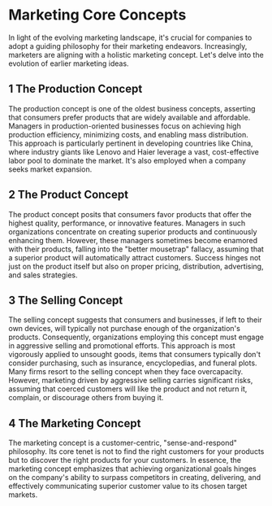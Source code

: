 # Marketing Core Concepts

In light of the evolving marketing landscape, it's crucial for companies to adopt a guiding philosophy for their marketing endeavors. Increasingly, marketers are aligning with a holistic marketing concept. Let's delve into the evolution of earlier marketing ideas.

## 1 The Production Concept

The production concept is one of the oldest business concepts, asserting that consumers prefer products that are widely available and affordable. Managers in production-oriented businesses focus on achieving high production efficiency, minimizing costs, and enabling mass distribution. This approach is particularly pertinent in developing countries like China, where industry giants like Lenovo and Haier leverage a vast, cost-effective labor pool to dominate the market. It's also employed when a company seeks market expansion.

## 2 The Product Concept

The product concept posits that consumers favor products that offer the highest quality, performance, or innovative features. Managers in such organizations concentrate on creating superior products and continuously enhancing them. However, these managers sometimes become enamored with their products, falling into the "better mousetrap" fallacy, assuming that a superior product will automatically attract customers. Success hinges not just on the product itself but also on proper pricing, distribution, advertising, and sales strategies.

## 3 The Selling Concept

The selling concept suggests that consumers and businesses, if left to their own devices, will typically not purchase enough of the organization's products. Consequently, organizations employing this concept must engage in aggressive selling and promotional efforts. This approach is most vigorously applied to unsought goods, items that consumers typically don't consider purchasing, such as insurance, encyclopedias, and funeral plots. Many firms resort to the selling concept when they face overcapacity. However, marketing driven by aggressive selling carries significant risks, assuming that coerced customers will like the product and not return it, complain, or discourage others from buying it.

## 4 The Marketing Concept

The marketing concept is a customer-centric, "sense-and-respond" philosophy. Its core tenet is not to find the right customers for your products but to discover the right products for your customers. In essence, the marketing concept emphasizes that achieving organizational goals hinges on the company's ability to surpass competitors in creating, delivering, and effectively communicating superior customer value to its chosen target markets.